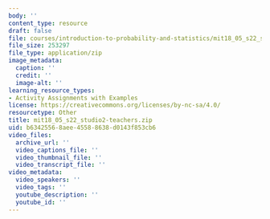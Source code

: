 ```yaml
---
body: ''
content_type: resource
draft: false
file: courses/introduction-to-probability-and-statistics/mit18_05_s22_studio2-teachers.zip
file_size: 253297
file_type: application/zip
image_metadata:
  caption: ''
  credit: ''
  image-alt: ''
learning_resource_types:
- Activity Assignments with Examples
license: https://creativecommons.org/licenses/by-nc-sa/4.0/
resourcetype: Other
title: mit18_05_s22_studio2-teachers.zip
uid: b6342556-8aee-4558-8638-d0143f853cb6
video_files:
  archive_url: ''
  video_captions_file: ''
  video_thumbnail_file: ''
  video_transcript_file: ''
video_metadata:
  video_speakers: ''
  video_tags: ''
  youtube_description: ''
  youtube_id: ''
---
```

